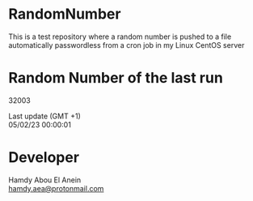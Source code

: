 # RandomNumber    
This is a test repository where a random number is pushed to a file automatically passwordless from a cron job in my Linux CentOS server    
# Random Number of the last run   
32003
      
Last update (GMT +1)    
05/02/23 00:00:01
# Developer    
Hamdy Abou El Anein   
hamdy.aea@protonmail.com
